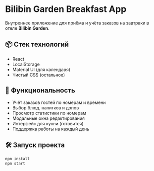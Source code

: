 # Bilibin Garden Breakfast App

Внутреннее приложение для приёма и учёта заказов на завтраки в отеле **Bilibin Garden**.

## 📦 Стек технологий

- React
- LocalStorage
- Material UI (для календаря)
- Чистый CSS (остальное)

## 🚀 Функциональность

- Учёт заказов гостей по номерам и времени
- Выбор блюд, напитков и допов
- Просмотр статистики по номерам
- Модальные окна редактирования
- Интерфейс для кухни (готовится)
- Поддержка работы на каждый день

## 🛠️ Запуск проекта

```bash
npm install
npm start

